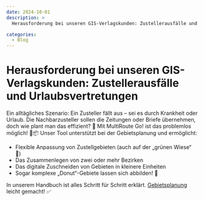 ```yaml
---
date: 2024-10-01
description: >
  Herausforderung bei unseren GIS-Verlagskunden: Zustellerausfälle und Urlaubsvertretungen

categories:
  - Blog
---
```


# Herausforderung bei unseren GIS-Verlagskunden: Zustellerausfälle und Urlaubsvertretungen

Ein alltägliches Szenario: Ein Zusteller fällt aus – sei es durch Krankheit oder Urlaub. Die Nachbarzusteller sollen die Zeitungen oder Briefe übernehmen, doch wie plant man das effizient? 🤔
Mit MultiRoute Go! ist das problemlos möglich! 💪📦 Unser Tool unterstützt bei der Gebietsplanung und ermöglicht:
<!-- more -->
- Flexible Anpassung von Zustellgebieten (auch auf der „grünen Wiese“ 🌳)
- Das Zusammenlegen von zwei oder mehr Bezirken
- Das digitale Zuschneiden von Gebieten in kleinere Einheiten
- Sogar komplexe „Donut“-Gebiete lassen sich abbilden! 🍩

In unserem Handbuch ist alles Schritt für Schritt erklärt. [Gebietsplanung](https://go.multiroute.de/handbuch/gebietsplanung/) leicht gemacht! ✅
